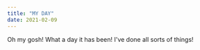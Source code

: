 ```yaml
---
title: "MY DAY"
date: 2021-02-09
---
```


Oh my gosh! What a day it has been! I've done all sorts of things!
